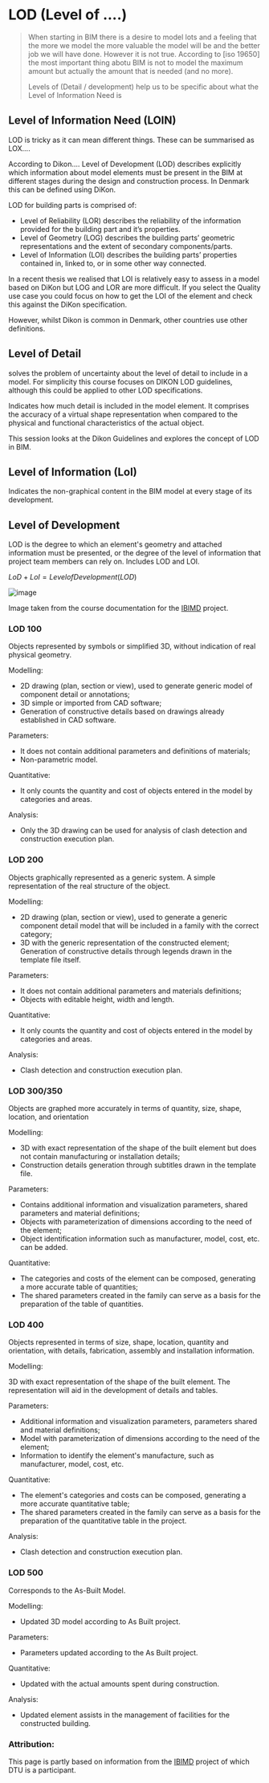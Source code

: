 # LOD (Level of ....)

>When starting in BIM there is a desire to model lots and a feeling that the more we model the more valuable the model will be and the better job we will have done. However it is not true. According to [iso 19650] the most important thing abotu BIM is not to model the maximum amount but actually the amount that is needed (and no more).
>
>Levels of (Detail / development) help us to be specific about what the Level of Information Need is

## Level of Information Need (LOIN)

LOD is tricky as it can mean different things. These can be summarised as LOX....

According to Dikon....
Level of Development (LOD) describes explicitly which information about model elements must be present in the BIM at different stages during the design and construction process. In Denmark this can be defined using DiKon.

LOD for building parts is comprised of: 
* Level of Reliability (LOR) describes the reliability of the information provided for the building part and it’s properties. 
* Level of Geometry (LOG) describes the building parts’ geometric representations and the extent of secondary components/parts.
* Level of Information (LOI) describes the building parts’ properties contained in, linked to, or in some other way connected.

In a recent thesis we realised that LOI is relatively easy to assess in a model based on DiKon but LOG and LOR are more difficult. If you select the Quality use case you could focus on how to get the LOI of the element and check this against the DiKon specification. 

However, whilst Dikon is common in Denmark, other countries use other definitions.

## Level of Detail
solves the problem of uncertainty about the level of detail to include in a model. For simplicity this course focuses on DIKON LOD guidelines, although this could be applied to other LOD specifications.

Indicates how much detail is included in the model element. It comprises the accuracy of a virtual shape representation when compared to the physical and functional characteristics of the actual object.

This session looks at the Dikon Guidelines and explores the concept of LOD in BIM.

## Level of Information (LoI)​
Indicates the non-graphical content in the BIM model at every stage of its development.

## Level of Development
LOD is the degree to which an element's geometry and attached information must be presented, or the degree of the level of information that project team members can rely on. Includes LOD and LOI.

$LoD+LoI=Level of Development (LOD)$

![image](https://github.com/timmcginley/41934/assets/1415855/2a2cc648-6e70-4639-a5a6-66ad2c46b1f9)

Image taken from the course documentation for the [IBIMD](https://www.ct.upt.ro/IBIMD/) project.

### LOD 100
Objects represented by symbols or simplified 3D, without indication of real physical geometry.

Modelling:​
* 2D drawing (plan, section or view), used to generate generic model of component detail or annotations;​
* 3D simple or imported from CAD software;​
* Generation of constructive details based on drawings already established in CAD software.​

Parameters:​
* It does not contain additional parameters and definitions of materials;​
* Non-parametric model.​

Quantitative:​
* It only counts the quantity and cost of objects entered in the model by categories and areas.​
  
Analysis:​
* Only the 3D drawing can be used for analysis of clash detection and construction execution plan.

### LOD 200
Objects graphically represented as a generic system. A simple representation of the real structure of the object.​

Modelling:​
* 2D drawing (plan, section or view), used to generate a generic component detail model that will be included in a family with the correct category;​
* 3D with the generic representation of the constructed element;​
Generation of constructive details through legends drawn in the template file itself.​

Parameters:​
* It does not contain additional parameters and materials definitions;​
* Objects with editable height, width and length.​

Quantitative:​
* It only counts the quantity and cost of objects entered in the model by categories and areas.​

Analysis:​
* Clash detection and construction execution plan.

### LOD 300/350
Objects are graphed more accurately in terms of quantity, size, shape, location, and orientation

Modelling:​
* 3D with exact representation of the shape of the built element but does not contain manufacturing or installation details;​
* Construction details generation through subtitles drawn in the template file.​

Parameters:​
* Contains additional information and visualization parameters, shared parameters and material definitions;​
* Objects with parameterization of dimensions according to the need of the element;​
* Object identification information such as manufacturer, model, cost, etc. can be added.​

Quantitative:​
* The categories and costs of the element can be composed, generating a more accurate table of quantities;​
* The shared parameters created in the family can serve as a basis for the preparation of the table of quantities.

### LOD 400
Objects represented in terms of size, shape, location, quantity and orientation, with details, fabrication, assembly and installation information​.

Modelling:​

3D with exact representation of the shape of the built element. The representation will aid in the development of details and tables.​

Parameters:​
* Additional information and visualization parameters, parameters shared and material definitions;​
* Model with parameterization of dimensions according to the need of the element;​
* Information to identify the element's manufacture, such as manufacturer, model, cost, etc.​

Quantitative:​
* The element's categories and costs can be composed, generating a more accurate quantitative table;​
* The shared parameters created in the family can serve as a basis for the preparation of the quantitative table in the project.​

Analysis:​
* Clash detection and construction execution plan.

### LOD 500
Corresponds to the As-Built Model​.

Modelling:​
* Updated 3D model according to As Built project.​

Parameters:​
* Parameters updated according to the As Built project.​

Quantitative:​
* Updated with the actual amounts spent during construction.​

Analysis:​
* Updated element assists in the management of facilities for the constructed building.

### Attribution:
This page is partly based on information from the [IBIMD](https://www.ct.upt.ro/IBIMD/) project of which DTU is a participant.

